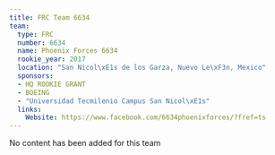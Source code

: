 ```yaml
---
title: FRC Team 6634
team:
  type: FRC
  number: 6634
  name: Phoenix Forces 6634
  rookie_year: 2017
  location: "San Nicol\xE1s de los Garza, Nuevo Le\xF3n, Mexico"
  sponsors:
  - HQ ROOKIE GRANT
  - BOEING
  - "Universidad Tecmilenio Campus San Nicol\xE1s"
  links:
    Website: https://www.facebook.com/6634phoenixforces/?fref=ts
---
```


No content has been added for this team